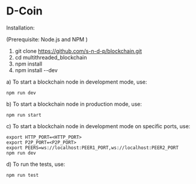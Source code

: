 D-Coin
======

Installation:

(Prerequisite: Node.js and NPM )
1) git clone https://github.com/s-n-d-p/blockchain.git
2) cd multithreaded_blockchain 
3) npm install 
4) npm install --dev 

a) To start a blockchain node in development mode, use:

    npm run dev 

b) To start a blockchain node in production mode, use:

    npm run start     

c) To start a blockchain node in development mode on specific ports, use:

    export HTTP_PORT=<HTTP_PORT> 
    export P2P_PORT=<P2P_PORT> 
    export PEERS=ws://localhost:PEER1_PORT,ws://localhost:PEER2_PORT 
    npm run dev

d) To run the tests, use:

    npm run test

